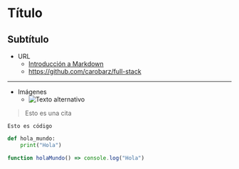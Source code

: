 # Título
## Subtítulo

- URL
    - [Introducción a Markdown](https://markdown.es/)
    - <https://github.com/carobarz/full-stack>
---

- Imágenes
    - ![Texto alternativo](https://cdn.icon-icons.com/icons2/2108/PNG/512/markdown_icon_130882.png)


> Esto es una cita

`Esto es código`
```py
def hola_mundo:
    print("Hola")
```
```js
function holaMundo() => console.log("Hola")
```

